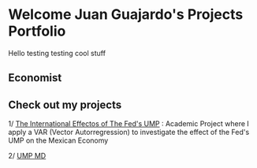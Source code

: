 # Welcome Juan Guajardo's Projects Portfolio

Hello testing testing cool stuff

## Economist

## Check out my projects
1/ [The International Effectos of The Fed's UMP](international_ump_effects/readme.md) :
Academic Project where I apply a VAR (Vector Autorregression) to investigate the effect of the Fed's UMP on the Mexican Economy

2/ [UMP MD](international_ump_effects/WuXia.html)